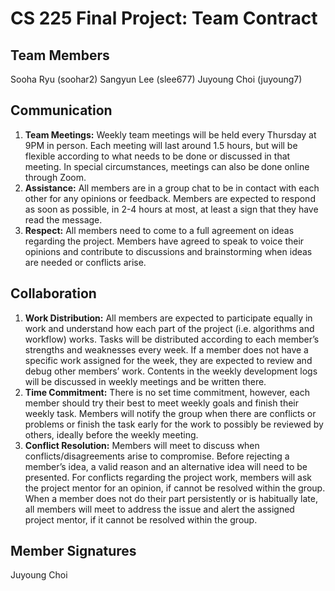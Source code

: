 # CS 225 Final Project: Team Contract

## Team Members 

Sooha Ryu (soohar2)
Sangyun Lee (slee677)
Juyoung Choi (juyoung7)

## Communication

1. **Team Meetings:** Weekly team meetings will be held every Thursday at 9PM in person. Each meeting will last around 1.5 hours, but will be flexible according to what needs to be done or discussed in that meeting. In special circumstances, meetings can also be done online through Zoom. 
2. **Assistance:** All members are in a group chat to be in contact with each other for any opinions or feedback. Members are expected to respond as soon as possible, in 2-4 hours at most, at least a sign that they have read the message. 
3. **Respect:** All members need to come to a full agreement on ideas regarding the project. Members have agreed to speak to voice their opinions and contribute to discussions and brainstorming when ideas are needed or conflicts arise.

## Collaboration

1. **Work Distribution:** All members are expected to participate equally in work and understand how each part of the project (i.e. algorithms and workflow) works. Tasks will be distributed according to each member’s strengths and weaknesses every week. If a member does not have a specific work assigned for the week, they are expected to review and debug other members’ work. Contents in the weekly development logs will be discussed in weekly meetings and be written there.
2. **Time Commitment:** There is no set time commitment, however, each member should try their best to meet weekly goals and finish their weekly task. Members will notify the group when there are conflicts or problems or finish the task early for the work to possibly be reviewed by others, ideally before the weekly meeting.
3. **Conflict Resolution:** Members will meet to discuss when conflicts/disagreements arise to compromise. Before rejecting a member’s idea, a valid reason and an alternative idea will need to be presented. For conflicts regarding the project work, members will ask the project mentor for an opinion, if cannot be resolved within the group. When a member does not do their part persistently or is habitually late, all members will meet to address the issue and alert the assigned project mentor, if it cannot be resolved within the group.

## Member Signatures


Juyoung Choi
